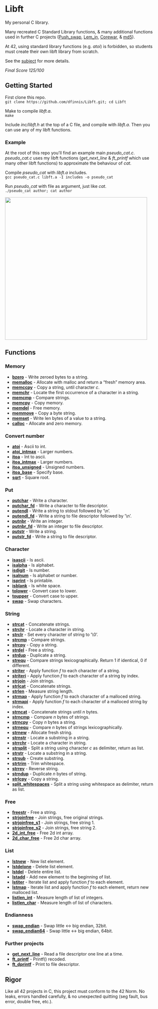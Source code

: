 # Libft

My personal C library.

Many recreated C Standard Library functions, & many additional functions used in further C projects ([Push_swap](https://github.com/dfinnis/Push_swap), [Lem_in](https://github.com/dfinnis/Lem_in), [Corewar](https://github.com/dfinnis/Corewar), & [md5](https://github.com/dfinnis/md5)).

At 42, using standard library functions (e.g. *atoi*) is forbidden, so students must create their own libft library from scratch.

See the [subject](https://github.com/dfinnis/Libft/blob/master/subject.pdf) for more details.

*Final Score 125/100*


## Getting Started

First clone this repo. <br>
```git clone https://github.com/dfinnis/Libft.git; cd Libft```

Make to compile *libft.a*. <br>
```make```

Include *inc/libft.h* at the top of a C file, and compile with *libft.a*. Then you can use any of my libft functions.


### Example

At the root of this repo you'll find an example main *pseudo_cat.c*. *pseudo_cat.c* uses my libft functions (*get_next_line* & *ft_printf* which use many other libft functions) to approximate the behaviour of *cat*.

Compile *pseudo_cat* with *libft.a* includes. <br>
```gcc pseudo_cat.c libft.a -I includes -o pseudo_cat```

Run *pseudo_cat* with file as argument, just like *cat*. <br>
```./pseudo_cat author; cat author```

<img src="https://github.com/dfinnis/Libft/blob/master/img/cat.png" width="470">


## Functions

### Memory

* [**bzero**](https://github.com/dfinnis/Libft/blob/master/src/ft_bzero.c) - Write zeroed bytes to a string.
* [**memalloc**](https://github.com/dfinnis/Libft/blob/master/src/ft_memalloc.c) - Allocate with malloc and return a “fresh” memory area.
* [**memccpy**](https://github.com/dfinnis/Libft/blob/master/src/ft_memccpy.c) - Copy a string, until character *c*.
* [**memchr**](https://github.com/dfinnis/Libft/blob/master/src/ft_memchr.c) - Locate the first occurrence of a character in a string.
* [**memcmp**](https://github.com/dfinnis/Libft/blob/master/src/ft_memcmp.c) - Compare strings.
* [**memcpy**](https://github.com/dfinnis/Libft/blob/master/src/ft_memcpy.c) - Copy memory.
* [**memdel**](https://github.com/dfinnis/Libft/blob/master/src/ft_memdel.c) - Free memory.
* [**memmove**](https://github.com/dfinnis/Libft/blob/master/src/ft_memmove.c) - Copy a byte string.
* [**memset**](https://github.com/dfinnis/Libft/blob/master/src/ft_memset.c) - Write len bytes of a value to a string.
* [**calloc**](https://github.com/dfinnis/Libft/blob/master/src/ft_calloc.c) - Allocate and zero memory.

### Convert number

* [**atoi**](https://github.com/dfinnis/Libft/blob/master/src/ft_atoi.c) - Ascii to int.
* [**atoi_intmax**](https://github.com/dfinnis/Libft/blob/master/src/ft_atoi_intmax.c) - Larger numbers.
* [**itoa**](https://github.com/dfinnis/Libft/blob/master/src/ft_itoa.c) - Int to ascii.
* [**itoa_intmax**](https://github.com/dfinnis/Libft/blob/master/src/ft_itoa_intmax.c) - Larger numbers.
* [**itoa_unsigned**](https://github.com/dfinnis/Libft/blob/master/src/ft_itoa_unsigned.c) - Unsigned numbers.
* [**itoa_base**](https://github.com/dfinnis/Libft/blob/master/src/ft_itoa_base.c) - Specify base.
* [**sqrt**](https://github.com/dfinnis/Libft/blob/master/src/ft_sqrt.c) - Square root.

### Put

* [**putchar**](https://github.com/dfinnis/Libft/blob/master/src/ft_putchar.c) - Write a character.
* [**putchar_fd**](https://github.com/dfinnis/Libft/blob/master/src/ft_putchar_fd.c) - Write a character to file descriptor.
* [**putendl**](https://github.com/dfinnis/Libft/blob/master/src/ft_putendl.c) - Write a string to stdout followed by ’\n’.
* [**putendl_fd**](https://github.com/dfinnis/Libft/blob/master/src/ft_putendl_fd.c) - Write a string to file descriptor followed by ’\n’.
* [**putnbr**](https://github.com/dfinnis/Libft/blob/master/src/ft_putnbr.c) - Write an integer.
* [**putnbr_fd**](https://github.com/dfinnis/Libft/blob/master/src/ft_putnbr_fd.c) - Write an integer to file descriptor.
* [**putstr**](https://github.com/dfinnis/Libft/blob/master/src/ft_putstr.c) - Write a string.
* [**putstr_fd**](https://github.com/dfinnis/Libft/blob/master/src/ft_putstr_fd.c) - Write a string to file descriptor.

### Character

* [**isascii**](https://github.com/dfinnis/Libft/blob/master/src/ft_isascii.c) - Is ascii.
* [**isalpha**](https://github.com/dfinnis/Libft/blob/master/src/ft_isalpha.c) - Is alphabet.
* [**isdigit**](https://github.com/dfinnis/Libft/blob/master/src/ft_isdigit.c) - Is number.
* [**isalnum**](https://github.com/dfinnis/Libft/blob/master/src/ft_isalnum.c) - Is alphabet or number.
* [**isprint**](https://github.com/dfinnis/Libft/blob/master/src/ft_isprint.c) - Is printable.
* [**isblank**](https://github.com/dfinnis/Libft/blob/master/src/ft_isblank.c) - Is white space.
* [**tolower**](https://github.com/dfinnis/Libft/blob/master/src/ft_tolower.c) - Convert case to lower.
* [**toupper**](https://github.com/dfinnis/Libft/blob/master/src/ft_toupper.c) - Convert case to upper.
* [**swap**](https://github.com/dfinnis/Libft/blob/master/src/ft_swap.c) - Swap characters.

### String

* [**strcat**](https://github.com/dfinnis/Libft/blob/master/src/ft_strcat.c) - Concatenate strings.
* [**strchr**](https://github.com/dfinnis/Libft/blob/master/src/ft_strchr.c) - Locate a character in string.
* [**strclr**](https://github.com/dfinnis/Libft/blob/master/src/ft_strclr.c) - Set every character of string to ’\0’.
* [**strcmp**](https://github.com/dfinnis/Libft/blob/master/src/ft_strcmp.c) - Compare strings.
* [**strcpy**](https://github.com/dfinnis/Libft/blob/master/src/ft_strcpy.c) - Copy a string.
* [**strdel**](https://github.com/dfinnis/Libft/blob/master/src/ft_strdel.c) - Free a string.
* [**strdup**](https://github.com/dfinnis/Libft/blob/master/src/ft_strdup.c) - Duplicate a string.
* [**strequ**](https://github.com/dfinnis/Libft/blob/master/src/ft_strequ.c) - Compare strings lexicographically. Return 1 if identical, 0 if different.
* [**striter**](https://github.com/dfinnis/Libft/blob/master/src/ft_striter.c) - Apply function *f* to each character of a string.
* [**striteri**](https://github.com/dfinnis/Libft/blob/master/src/ft_striteri.c) - Apply function *f* to each character of a string by index.
* [**strjoin**](https://github.com/dfinnis/Libft/blob/master/src/ft_strjoin.c) - Join strings.
* [**strlcat**](https://github.com/dfinnis/Libft/blob/master/src/ft_strlcat.c) - Concatenate strings.
* [**strlen**](https://github.com/dfinnis/Libft/blob/master/src/ft_strlen.c) - Measure string length.
* [**strmap**](https://github.com/dfinnis/Libft/blob/master/src/ft_strmap.c) - Apply function *f* to each character of a malloced string.
* [**strmapi**](https://github.com/dfinnis/Libft/blob/master/src/ft_strmapi.c) - Apply function *f* to each character of a malloced string by index.
* [**strncat**](https://github.com/dfinnis/Libft/blob/master/src/ft_strncat.c) - Concatenate strings until *n* bytes.
* [**strncmp**](https://github.com/dfinnis/Libft/blob/master/src/ft_strncmp.c) - Compare *n* bytes of strings.
* [**strncpy**](https://github.com/dfinnis/Libft/blob/master/src/ft_strncpy.c) - Copy *n* bytes a string.
* [**strnequ**](https://github.com/dfinnis/Libft/blob/master/src/ft_strnequ.c) - Compare *n* bytes of strings lexicographically.
* [**strnew**](https://github.com/dfinnis/Libft/blob/master/src/ft_strnew.c) - Allocate fresh string.
* [**strnstr**](https://github.com/dfinnis/Libft/blob/master/src/ft_strnstr.c) - Locate a substring in a string.
* [**strrchr**](https://github.com/dfinnis/Libft/blob/master/src/ft_strrchr.c) - Locate a character in string.
* [**strsplit**](https://github.com/dfinnis/Libft/blob/master/src/ft_strsplit.c) - Split a string using character *c* as delimiter, return as list.
* [**strstr**](https://github.com/dfinnis/Libft/blob/master/src/ft_strstr.c) - Locate a substring in a string.
* [**strsub**](https://github.com/dfinnis/Libft/blob/master/src/ft_strsub.c) - Create substring.
* [**strtrim**](https://github.com/dfinnis/Libft/blob/master/src/ft_strtrim.c) - Trim whitespace.
* [**strrev**](https://github.com/dfinnis/Libft/blob/master/src/ft_strrev.c) - Reverse string.
* [**strndup**](https://github.com/dfinnis/Libft/blob/master/src/ft_strndup.c) - Duplicate *n* bytes of string.
* [**strlcpy**](https://github.com/dfinnis/Libft/blob/master/src/ft_strlcpy.c) - Copy a string.
* [**split_whitespaces**](https://github.com/dfinnis/Libft/blob/master/src/ft_split_whitespaces.c) - Split a string using whitespace as delimiter, return as list.

### Free

* [**freestr**](https://github.com/dfinnis/Libft/blob/master/src/ft_freestr.c) - Free a string.
* [**strjoinfree**](https://github.com/dfinnis/Libft/blob/master/src/ft_strjoinfree.c) - Join strings, free original strings.
* [**strjoinfree_s1**](https://github.com/dfinnis/Libft/blob/master/src/ft_strjoinfree_s1.c) - Join strings, free string 1.
* [**strjoinfree_s2**](https://github.com/dfinnis/Libft/blob/master/src/ft_strjoinfree_s2.c) - Join strings, free string 2.
* [**2d_int_free**](https://github.com/dfinnis/Libft/blob/master/src/ft_2d_int_free.c) - Free 2d int array.
* [**2d_char_free**](https://github.com/dfinnis/Libft/blob/master/src/ft_2d_char_free.c) - Free 2d char array.

### List

* [**lstnew**](https://github.com/dfinnis/Libft/blob/master/src/ft_lstnew.c) - New list element.
* [**lstdelone**](https://github.com/dfinnis/Libft/blob/master/src/ft_lstdelone.c) - Delete list element.
* [**lstdel**](https://github.com/dfinnis/Libft/blob/master/src/ft_lstdel.c) - Delete entire list.
* [**lstadd**](https://github.com/dfinnis/Libft/blob/master/src/ft_lstadd.c) - Add new element to the beginning of list.
* [**lstiter**](https://github.com/dfinnis/Libft/blob/master/src/ft_lstiter.c) - Iterate list and apply function *f* to each element.
* [**lstmap**](https://github.com/dfinnis/Libft/blob/master/src/ft_lstmap.c) - Iterate list and apply function *f* to each element, return new malloced list.
* [**listlen_int**](https://github.com/dfinnis/Libft/blob/master/src/ft_listlen_int.c) - Measure length of list of integers.
* [**listlen_char**](https://github.com/dfinnis/Libft/blob/master/src/ft_listlen_char.c) - Measure length of list of characters.

### Endianness

* [**swap_endian**](https://github.com/dfinnis/Libft/blob/master/src/swap_endian.c) - Swap little <-> big endian, 32bit.
* [**swap_endian64**](https://github.com/dfinnis/Libft/blob/master/src/swap_endian.c) - Swap little <-> big endian, 64bit.

### Further projects

* [**get_next_line**](https://github.com/dfinnis/Libft/blob/master/src/get_next_line.c) - Read a file descriptor one line at a time.
* [**ft_printf**](https://github.com/dfinnis/Libft/tree/master/src/ft_printf) - Printf() recoded.
* [**ft_dprintf**](https://github.com/dfinnis/Libft/blob/master/src/ft_printf/ft_dprintf.c) - Print to file descriptor.


## Rigor

Like all 42 projects in C, this project must conform to the 42 Norm.
No leaks, errors handled carefully, & no unexpected quitting (seg fault, bus error, double free, etc.).

